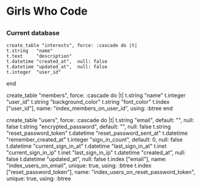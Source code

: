 # Girls Who Code


##


### Current database

    create_table "interests", force: :cascade do |t|
    t.string   "name"
    t.text     "description"
    t.datetime "created_at",  null: false
    t.datetime "updated_at",  null: false
    t.integer  "user_id"
  end

  create_table "members", force: :cascade do |t|
    t.string  "name"
    t.integer "user_id"
    t.string  "background_color"
    t.string  "font_color"
    t.index ["user_id"], name: "index_members_on_user_id", using: :btree
  end

  create_table "users", force: :cascade do |t|
    t.string   "email",                  default: "", null: false
    t.string   "encrypted_password",     default: "", null: false
    t.string   "reset_password_token"
    t.datetime "reset_password_sent_at"
    t.datetime "remember_created_at"
    t.integer  "sign_in_count",          default: 0,  null: false
    t.datetime "current_sign_in_at"
    t.datetime "last_sign_in_at"
    t.inet     "current_sign_in_ip"
    t.inet     "last_sign_in_ip"
    t.datetime "created_at",                          null: false
    t.datetime "updated_at",                          null: false
    t.index ["email"], name: "index_users_on_email", unique: true, using: :btree
    t.index ["reset_password_token"], name: "index_users_on_reset_password_token", unique: true, using: :btree